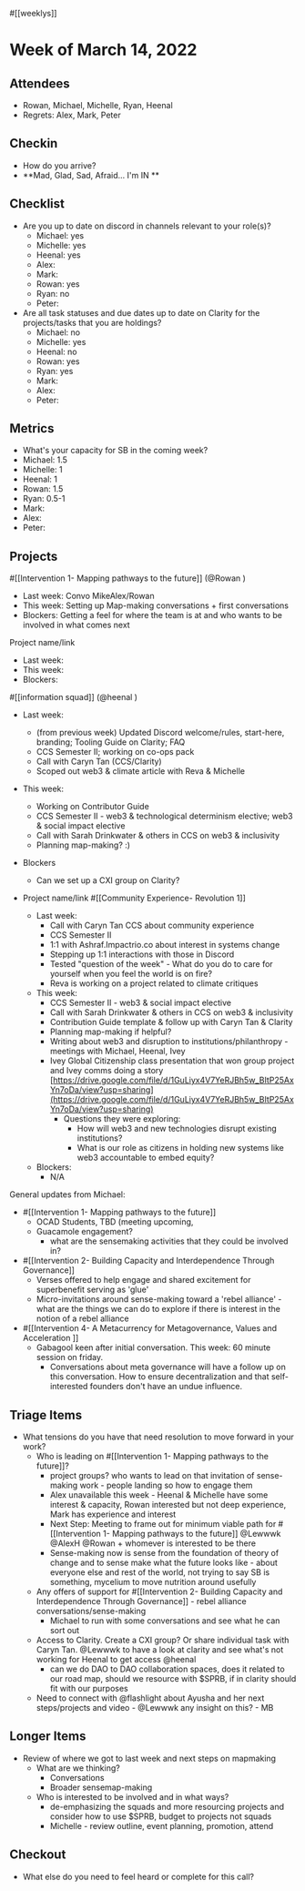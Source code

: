 #[[weeklys]] 
# Week of March 14, 2022
## Attendees
- Rowan, Michael, Michelle, Ryan, Heenal
- Regrets: Alex, Mark, Peter

## Checkin
- How do you arrive?
- **Mad, Glad, Sad, Afraid... I'm IN **

## Checklist
- Are you up to date on discord in channels relevant to your role(s)?
	- Michael: yes
	- Michelle: yes
	- Heenal: yes
	- Alex: 
	- Mark: 
	- Rowan: yes
	- Ryan: no
	- Peter: 
- Are all task statuses and due dates up to date on Clarity for the projects/tasks that you are holdings?
	- Michael: no
	- Michelle: yes
	- Heenal: no
	- Rowan: yes
	- Ryan: yes
	- Mark: 
	- Alex: 
	- Peter:

## Metrics
- What's your capacity for SB in the coming week?
- Michael: 1.5
- Michelle: 1
- Heenal: 1
- Rowan: 1.5
- Ryan: 0.5-1
- Mark: 
- Alex: 
- Peter:

## Projects
#[[Intervention 1- Mapping pathways to the future]]  (@Rowan  )
- Last week: Convo MikeAlex/Rowan  
- This week: Setting up Map-making conversations + first conversations
- Blockers: Getting a feel for where the team is at and who wants to be involved in what comes next

Project name/link
- Last week:
- This week:
- Blockers:

#[[information squad]] (@heenal )
- Last week:
	- (from previous week) Updated Discord welcome/rules, start-here, branding; Tooling Guide on Clarity; FAQ
	- CCS Semester II; working on co-ops pack
	- Call with Caryn Tan (CCS/Clarity)
	- Scoped out web3 & climate article with Reva & Michelle
- This week: 
	- Working on Contributor Guide
	- CCS Semester II - web3 & technological determinism elective; web3 & social impact elective
	- Call with Sarah Drinkwater & others in CCS on web3 & inclusivity
	- Planning map-making? :) 
- Blockers
	- Can we set up a CXI group on Clarity?


- Project name/link #[[Community Experience- Revolution 1]] 
	- Last week: 
		- Call with Caryn Tan CCS about community experience
		- CCS Semester II
		- 1:1 with Ashraf.Impactrio.co about interest in systems change
		- Stepping up 1:1 interactions with those in Discord
		- Tested "question of the week"  - What do you do to care for yourself when you feel the world is on fire?
		- Reva is working on a project related to climate critiques 
	- This week: 
		- CCS Semester II - web3 & social impact elective
		- Call with Sarah Drinkwater & others in CCS on web3 & inclusivity
		- Contribution Guide template & follow up with Caryn Tan & Clarity
		- Planning map-making if helpful?
		- Writing about web3 and disruption to institutions/philanthropy - meetings with Michael, Heenal, Ivey
		- Ivey Global Citizenship class presentation that won group project and Ivey comms doing a story [https://drive.google.com/file/d/1GuLiyx4V7YeRJBh5w_BItP25AxYn7oDa/view?usp=sharing](https://drive.google.com/file/d/1GuLiyx4V7YeRJBh5w_BItP25AxYn7oDa/view?usp=sharing) 
			- Questions they were exploring:
				- How will web3 and new technologies disrupt existing institutions?
				- What is our role as citizens in holding new systems like web3 accountable to embed equity?
	- Blockers:
		- N/A


General updates from Michael:
- #[[Intervention 1- Mapping pathways to the future]] 
	- OCAD Students, TBD (meeting upcoming, 
	- Guacamole engagement?
		- what are the sensemaking activities that they could be involved in? 
- #[[Intervention 2- Building Capacity and Interdependence Through Governance]] 
	- Verses offered to help engage and shared excitement for superbenefit serving as 'glue'
	- Micro-invitations around sense-making toward a 'rebel alliance' - what are the things we can do to explore if there is interest in the notion of a rebel alliance 
- #[[Intervention 4- A Metacurrency for Metagovernance, Values and Acceleration
]]
	- Gabagool keen after initial conversation. This week: 60 minute session on friday.
		- Conversations about meta governance will have a follow up on this conversation. How to ensure decentralization and that self-interested founders don't have an undue influence.

## Triage Items
- What tensions do you have that need resolution to move forward in your work?
	- Who is leading on #[[Intervention 1- Mapping pathways to the future]]?
		- project groups? who wants to lead on that invitation of sense-making work - people landing so how to engage them 
		- Alex unavailable this week - Heenal & Michelle have some interest & capacity, Rowan interested but not deep experience, Mark has experience and interest
		- Next Step: Meeting to frame out for minimum viable path for #[[Intervention 1- Mapping pathways to the future]] @Lewwwk @AlexH @Rowan   + whomever is interested to be there
		- Sense-making now is sense from the foundation of theory of change and to sense make what the future looks like - about everyone else and rest of the world, not trying to say SB is something, mycelium to move nutrition around usefully
	- Any offers of support for #[[Intervention 2- Building Capacity and Interdependence Through Governance]] - rebel alliance conversations/sense-making 
		- Michael to run with some conversations and see what he can sort out
	- Access to Clarity. Create a CXI group? Or share individual task with Caryn Tan. @Lewwwk to have a look at clarity and see what's not working for Heenal to get access @heenal 
		- can we do DAO to DAO collaboration spaces, does it related to our road map, should we resource with $SPRB, if in clarity should fit with our purposes
	- Need to connect with @flashlight about Ayusha and her next steps/projects and video - @Lewwwk any insight on this? - MB

## Longer Items
- Review of where we got to last week and next steps on mapmaking
	- What are we thinking?
		- Conversations
		- Broader sensemap-making
	- Who is interested to be involved and in what ways?
		- de-emphasizing the squads and more resourcing projects and consider how to use $SPRB, budget to projects not squads
		- Michelle - review outline, event planning, promotion, attend

## Checkout
- What else do you need to feel heard or complete for this call?

